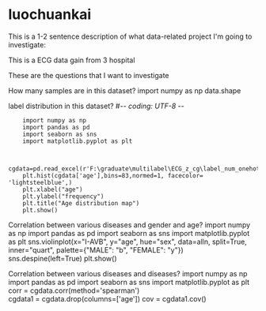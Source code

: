 # luochuankai




This is a 1-2 sentence description of what data-related project I'm going to investigate:

This is a ECG data gain from 3 hospital

   
  
   
   

   


These are the questions that I want to investigate


How many samples are in this dataset?
   		import numpy as np
		data.shape



label distribution in this dataset?
		#-*- coding: UTF-8 -*-

		import numpy as np
		import pandas as pd 
		import seaborn as sns
		import matplotlib.pyplot as plt


		cgdata=pd.read_excel(r'F:\graduate\multilabel\ECG_z_cg\label_num_onehot.xlsx',sheet_name='Sheet2')
		plt.hist(cgdata['age'],bins=83,normed=1, facecolor= 'lightsteelblue',)
		plt.xlabel("age")
		plt.ylabel("frequency")
		plt.title("Age distribution map")
		plt.show()



Correlation between various diseases and gender and age?
		import numpy as np
		import pandas as pd 
		import seaborn as sns
		import matplotlib.pyplot as plt
		sns.violinplot(x="I-AVB", y="age", hue="sex", data=alln, split=True,
							inner="quart", palette={"MALE": "b", "FEMALE": "y"}) 
		sns.despine(left=True)
		plt.show()



Correlation between various diseases and diseases?
		import numpy as np
		import pandas as pd 
		import seaborn as sns
		import matplotlib.pyplot as plt
		corr = cgdata.corr(method='spearman')  
		cgdata1 = cgdata.drop(columns=['age'])
		cov = cgdata1.cov() 
